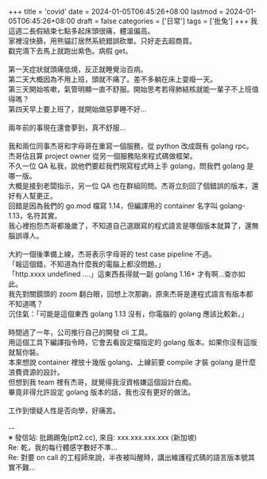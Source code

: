 +++
title = 'covid'
date = 2024-01-05T06:45:26+08:00
lastmod = 2024-01-05T06:45:26+08:00
draft = false
categories = ['日常']
tags = ['批兔']
+++
我這週二長假結束七點多起床頭很痛，體溫偏高。<br>
家裡沒快篩，用熊貓訂居然系統錯誤砍單。只好走去超商買。<br>
戳完滴下去馬上就跑出紫色。病假 get。<br>
<br>
第一天症狀就頭痛低燒，反正就睡覺治百病。<br>
第二天大概因為不用上班，頭就不痛了。差不多躺在床上耍癈一天。<br>
第三天開始咳嗽，氣管明顯一直不舒服。開始思考若得肺結核就能一輩子不上班值得嗎？<br>
第四天早上要上班了，就開始做惡夢睡不好…<br>
<br>
兩年前的事現在還會夢到，真不舒服…<br>
<br>
我和兩位同事杰哥和字母哥在重寫一個服務，從 python 改成既有 golang rpc。<br>
杰哥估且算 project owner 從另一個服務貼來程式碼做框架。<br>
不久一位 QA 私我，說他們要趁我們現寫程式時上手 golang，問我們 golang 是哪一版。<br>
大概是接到老闆指示，另一位 QA 也在群組同問。杰哥立刻回了個錯誤的版本，還好有人幫更正。<br>
回錯是因為我們的 go.mod 檔寫 1.14，但編譯用的 container 名字叫 golang-1.13，名符其實。<br>
我心裡抱怨杰哥都幾歲了，不知道自己選跟寫的程式語言是哪個版本就算了，還無腦誤導人。<br>
<br>
大約一個後準備上線，杰哥表示字母哥的 test case pipeline 不過。<br>
「報這個錯，不知道為什麼我的電腦上都沒問題。」<br>
「http.xxxx undefined ....」這東西長得就一副 golang 1.16+ 才有啊…查亦如此。<br>
我先對關鏡頭的 zoom 翻白眼，回想上次那齣，原來杰哥是連程式語言有版本都不知道嗎？<br>
沉住氣：「可能是這個東西 golang 1.13 沒有，你電腦的 golang 應該比較新。」<br>
<br>
時間過了一年，公司推行自己的開發 cli 工具。<br>
用這個工具下編譯指令時，它會去看設定檔指定的 golang 版本。如果你沒有這版就幫你裝。<br>
本來想說 container 裡放十幾版 golang、上線前要 compile 才裝 golang 是什麼浪費資源的設計。<br>
但想到我 team 裡有杰哥，就覺得我沒資格嫌這個設計白痴。<br>
畢竟非得允許設定 golang 版本的話，我也沒有更好的做法。<br>
<br>
工作到懷疑人性是否向學，好痛苦。<br>
<br>
--<br>
※ 發信站: 批踢踢兔(ptt2.cc), 來自: xxx.xxx.xxx.xxx (新加坡)<br>
Re: 乾，我的每行體感字數好不準…<br>
Re: 對要 on call 的工程師來說，半夜被叫醒時，講出維護程式碼的語言版本號其實不難…<br>
